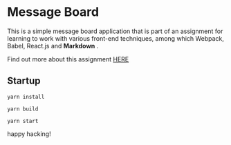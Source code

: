 # Message Board

This is a simple message board application that is part of an assignment for learning to work with various front-end techniques, among which Webpack, Babel, React.js and **Markdown** .

Find out more about this assignment [HERE](https://r-nitschelm.gitbook.io/assignment/ "HOME")

## Startup

`yarn install`

`yarn build`

`yarn start`

happy hacking!
